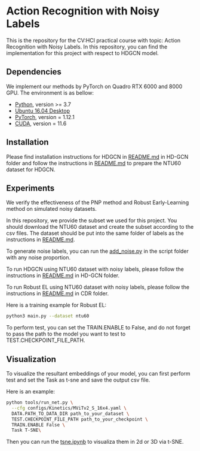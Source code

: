 # Action Recognition with Noisy Labels

This is the repository for the CV:HCI practical course with topic: Action Recognition with Noisy Labels. In this repository, you can find the implementation for this project with respect to HDGCN model. 

## Dependencies

We implement our methods by PyTorch on Quadro RTX 6000 and 8000 GPU. The environment is as bellow:

- [Python](https://python.org/), version >= 3.7
- [Ubuntu 16.04 Desktop](https://ubuntu.com/download)
- [PyTorch](https://PyTorch.org/), version = 1.12.1
- [CUDA](https://developer.nvidia.com/cuda-downloads), version = 11.6


## Installation

Please find installation instructions for HDGCN in [README.md](HD-GCN/README.md) in HD-GCN folder and follow the instructions in [README.md](HD-GCN/README.md) to prepare the NTU60 dataset for HDGCN.

## Experiments

We verify the effectiveness of the PNP method and Robust Early-Learning method on simulated noisy datasets. 

In this repository, we provide the subset we used for this project. You should download the NTU60 dataset and create the subset according to the csv files. The dataset should be put into the same folder of labels as the instructions in [README.md](HD-GCN/README.md).

To generate noise labels, you can run the [add_noise.py](HD-GCN/add_noise.py) in the script folder with any noise proportion.

To run HDGCN using NTU60 dataset with noisy labels, please follow the instructions in [README.md](HD-GCN/README.md) in HD-GCN folder.

To run Robust EL using NTU60 dataset with noisy labels, please follow the instructions in [README.md](HD-GCN/CDR/README.md) in CDR folder.


Here is a training example for Robust EL: 
```bash
python3 main.py --dataset ntu60
```

To perform test, you can set the TRAIN.ENABLE to False, and do not forget to pass the path to the model you want to test to TEST.CHECKPOINT_FILE_PATH.


## Visualization

To visualize the resultant embeddings of your model, you can first perform test and set the Task as t-sne and save the output csv file.

Here is an example: 
```bash
python tools/run_net.py \
  --cfg configs/Kinetics/MViTv2_S_16x4.yaml \
  DATA.PATH_TO_DATA_DIR path_to_your_dataset \
  TEST.CHECKPOINT_FILE_PATH path_to_your_checkpoint \
  TRAIN.ENABLE False \
  Task T-SNE\
```

Then you can run the [tsne.ipynb](slowfast/script/tsne.ipynb) to visualiza them in 2d or 3D via t-SNE.
